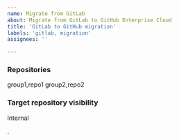 ```yaml
---
name: Migrate from GitLab
about: Migrate from GitLab to GitHub Enterprise Cloud
title: 'GitLab to GitHub migration'
labels: 'gitlab, migration'
assignees: ''

---
```


<!-- Repositories: Enter in the gitlab group and repo name(s), separated by a comma, 1 per line -->

<!-- Visibility: Enter in the target repository visibility setting (internal, private, public) -->


### Repositories

group1,repo1
group2,repo2

### Target repository visibility

Internal

.
